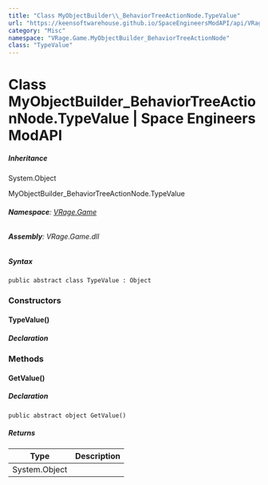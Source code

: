 ```yaml
---
title: "Class MyObjectBuilder\\_BehaviorTreeActionNode.TypeValue"
url: "https://keensoftwarehouse.github.io/SpaceEngineersModAPI/api/VRage.Game.MyObjectBuilder_BehaviorTreeActionNode.TypeValue.html"
category: "Misc"
namespace: "VRage.Game.MyObjectBuilder_BehaviorTreeActionNode"
class: "TypeValue"
---
```


# Class MyObjectBuilder\_BehaviorTreeActionNode.TypeValue | Space Engineers ModAPI

##### Inheritance

System.Object

MyObjectBuilder\_BehaviorTreeActionNode.TypeValue

###### **Namespace**: [VRage.Game](https://keensoftwarehouse.github.io/SpaceEngineersModAPI/api/VRage.Game.html)

###### **Assembly**: VRage.Game.dll

##### Syntax

```
public abstract class TypeValue : Object
```

### Constructors

#### TypeValue()

##### Declaration

### Methods

#### GetValue()

##### Declaration

```
public abstract object GetValue()
```

##### Returns

| Type | Description |
| --- | --- |
| System.Object |     |